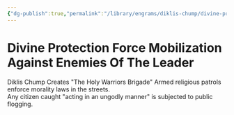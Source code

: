 ```yaml
---
{"dg-publish":true,"permalink":"/library/engrams/diklis-chump/divine-protection-force-mobilization-against-enemies-of-the-leader/","tags":["DC/Religion","DC/AS5"]}
---
```


# Divine Protection Force Mobilization Against Enemies Of The Leader
Diklis Chump Creates "The Holy Warriors Brigade"
	Armed religious patrols enforce morality laws in the streets.  
	Any citizen caught "acting in an ungodly manner" is subjected to public flogging.
